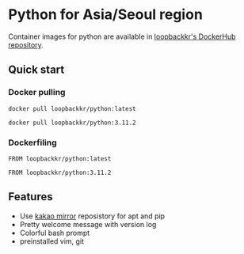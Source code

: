 # Python for Asia/Seoul region

Container images for python are available in [loopbackkr's DockerHub repository](https://hub.docker.com/r/loopbackkr/python).

## Quick start

### Docker pulling

`docker pull loopbackkr/python:latest`

`docker pull loopbackkr/python:3.11.2`

### Dockerfiling

`FROM loopbackkr/python:latest`

`FROM loopbackkr/python:3.11.2`

## Features

* Use [kakao mirror](https://mirror.kakao.com/) reposistory for apt and pip
* Pretty welcome message with version log
* Colorful bash prompt
* preinstalled vim, git

